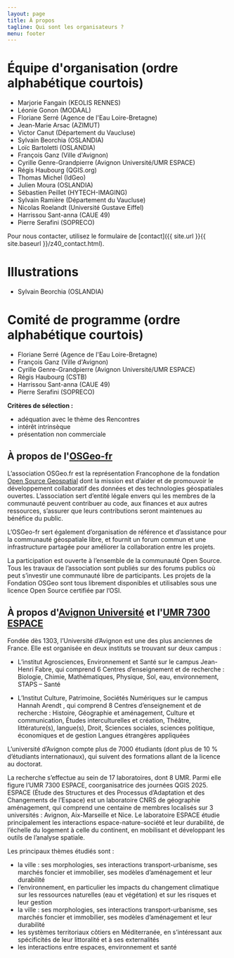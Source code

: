 ```yaml
---
layout: page
title: À propos
tagline: Qui sont les organisateurs ?
menu: footer
---
```


# Équipe d'organisation (ordre alphabétique courtois)

- Marjorie Fangain (KEOLIS RENNES)
- Léonie Gonon (MODAAL)
- Floriane Serré (Agence de l'Eau Loire-Bretagne)
- Jean-Marie Arsac (AZIMUT)
- Victor Canut (Département du Vaucluse)
- Sylvain Beorchia (OSLANDIA)
- Loïc Bartoletti (OSLANDIA)
- François Ganz (Ville d'Avignon)
- Cyrille Genre-Grandpierre (Avignon Université/UMR ESPACE)
- Régis Haubourg (QGIS.org)
- Thomas Michel (IdGeo)
- Julien Moura (OSLANDIA)
- Sébastien Peillet (HYTECH-IMAGING)
- Sylvain Ramière (Département du Vaucluse)
- Nicolas Roelandt (Université Gustave Eiffel)
- Harrissou Sant-anna (CAUE 49)
- Pierre Serafini (SOPRECO)

Pour nous contacter, utilisez le formulaire de [contact]({{ site.url }}{{ site.baseurl }}/z40_contact.html).

# Illustrations

- Sylvain Beorchia (OSLANDIA)

# Comité de programme (ordre alphabétique courtois)

- Floriane Serré (Agence de l'Eau Loire-Bretagne)
- François Ganz (Ville d'Avignon)
- Cyrille Genre-Grandpierre (Avignon Université/UMR ESPACE)
- Régis Haubourg (CSTB)
- Harrissou Sant-anna (CAUE 49)
- Pierre Serafini (SOPRECO)

**Critères de sélection :**

- adéquation avec le thème des Rencontres 
- intérêt intrinsèque
- présentation non commerciale

<!--## À propos de l'[Institut d'Urbanisme et de Géographie Alpine (IUGA)](https://iuga.univ-grenoble-alpes.fr/)

L'UFR Institut d'Urbanisme et de Géographie Alpine a pour vocation l'enseignement et la recherche dans les domaines de la géographie et de l'urbanisme.

Son siège se situe à la Cité des Territoires à Grenoble. Elle dispose d'une antenne au Pradel sur la commune de Miribel (Ardèche).

L'UFR Institut d'Urbanisme et de Géographie Alpine a pour mission d'assurer la formation initiale et continue, la préparation aux examens et concours (diplômes nationaux, internationaux et diplômes d'université) en liaison avec les autres composantes et avec tout autre établissement public à caractère scientifique, culturel et professionnel, de contribuer au développement de la recherche fondamentale et appliquée et à la formation des chercheurs en liaison  avec tout organisme de recherche public ou privé, français ou étranger, à la préparation à l'insertion professionnelle des étudiants et à la coopération internationale dans les domaines de sa compétence.
-->


## À propos de l'[OSGeo-fr](https://www.osgeo.fr/)

L’association OSGeo.fr est la représentation Francophone de la fondation [Open Source Geospatial](https://www.osgeo.org) dont la mission est d’aider et de promouvoir le développement collaboratif des données et des technologies géospatiales ouvertes. L’association sert d’entité légale envers qui les membres de la communauté peuvent contribuer au code, aux finances et aux autres ressources, s’assurer que leurs contributions seront maintenues au bénéfice du public.

L’OSGeo-fr sert également d’organisation de référence et d’assistance pour la communauté géospatiale libre, et fournit un forum commun et une infrastructure partagée pour améliorer la collaboration entre les projets.

La participation est ouverte à l’ensemble de la communauté Open Source. Tous les travaux de l’association sont publiés sur des forums publics où peut s’investir une communauté libre de participants. Les projets de la Fondation OSGeo sont tous librement disponibles et utilisables sous une licence Open Source certifiée par l’OSI.
 
## À propos d'[Avignon Université](https://uyyniv-avignon.fr/) et l'[UMR 7300 ESPACE](https://www.umrespace.org/)

Fondée dès 1303, l’Université d’Avignon est une des plus anciennes de France. Elle est organisée en deux instituts se trouvant sur deux campus :
- L’institut Agrosciences, Environnement et Santé sur le campus Jean-Henri Fabre, qui comprend 6 Centres d’enseignement et de recherche : Biologie, Chimie, Mathématiques, Physique, Sol, eau, environnement, STAPS – Santé 

- L’Institut Culture, Patrimoine, Sociétés Numériques sur le campus Hannah Arendt , qui comprend 8 Centres d’enseignement et de recherche : Histoire, Géographie et aménagement, Culture et communication, Études interculturelles et création, Théâtre, littérature(s), langue(s), Droit, Sciences sociales, sciences politique, économiques et de gestion Langues étrangères appliquées

L’université d’Avignon compte plus de 7000 étudiants (dont plus de 10 % d’étudiants internationaux), qui suivent des formations allant de la licence au doctorat.

La recherche s’effectue au sein de 17 laboratoires, dont 8 UMR. Parmi elle figure l’UMR 7300 ESPACE, coorganisatrice des journées QGIS 2025. ESPACE (Étude des Structures et des Processus d’Adaptation et des Changements de l’Espace) est un laboratoire CNRS de géographie aménagement, qui comprend une centaine de membres localisés sur 3 universités : Avignon, Aix-Marseille et Nice. Le laboratoire ESPACE étudie principalement les interactions espace-nature-société et leur durabilité, de l’échelle du logement à celle du continent, en mobilisant et développant les outils de l’analyse spatiale.

Les principaux thèmes étudiés sont : 
- la ville : ses morphologies, ses interactions transport-urbanisme, ses marchés foncier et immobilier, ses modèles d’aménagement et leur durabilité
- l’environnement, en particulier les impacts du changement climatique sur les ressources naturelles (eau et végétation) et sur les risques et leur gestion
- la ville : ses morphologies, ses interactions transport-urbanisme, ses marchés foncier et immobilier, ses modèles d’aménagement et leur durabilité
- les systèmes territoriaux côtiers en Méditerranée, en s’intéressant aux spécificités de leur littoralité et à ses externalités
- les interactions entre espaces, environnement et santé
